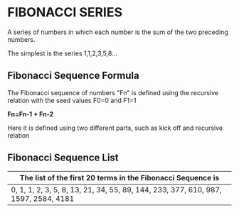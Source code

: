 <h1>FIBONACCI SERIES</h1>
<p>A series of numbers in which each number is the sum of the two preceding numbers.</p>
<p>The simplest is the series 1,1,2,3,5,8...</p>
<h2>Fibonacci Sequence Formula</h2>
<p>The Fibonacci sequence of numbers "Fn" is defined using the recursive relation with the seed values F0=0 and F1=1</p>
<p><b>Fn=Fn-1 + Fn-2</b></p>
<p>Here it is defined using two different parts, such as kick off and recursive relation</p>
<h2>Fibonacci Sequence List</h2>

| The list of the first 20 terms in the Fibonacci Sequence is |
| --- | 
| 0, 1, 1, 2, 3, 5, 8, 13, 21, 34, 55, 89, 144, 233, 377, 610, 987, 1597, 2584, 4181 |

